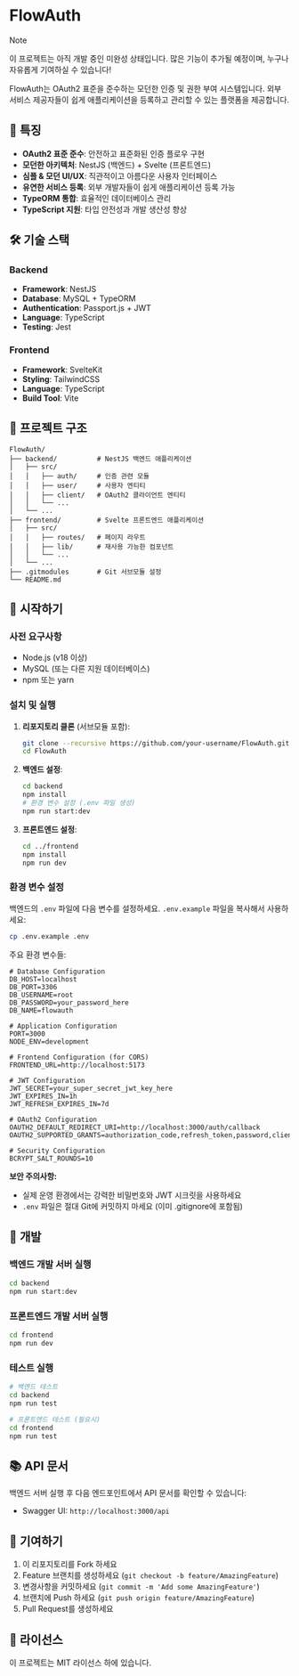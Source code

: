 # FlowAuth

> [!NOTE]
> 이 프로젝트는 아직 개발 중인 미완성 상태입니다. 많은 기능이 추가될 예정이며, 누구나 자유롭게 기여하실 수 있습니다!

FlowAuth는 OAuth2 표준을 준수하는 모던한 인증 및 권한 부여 시스템입니다. 외부 서비스 제공자들이 쉽게 애플리케이션을 등록하고 관리할 수 있는 플랫폼을 제공합니다.

## 🚀 특징

- **OAuth2 표준 준수**: 안전하고 표준화된 인증 플로우 구현
- **모던한 아키텍처**: NestJS (백엔드) + Svelte (프론트엔드)
- **심플 & 모던 UI/UX**: 직관적이고 아름다운 사용자 인터페이스
- **유연한 서비스 등록**: 외부 개발자들이 쉽게 애플리케이션 등록 가능
- **TypeORM 통합**: 효율적인 데이터베이스 관리
- **TypeScript 지원**: 타입 안전성과 개발 생산성 향상

## 🛠 기술 스택

### Backend

- **Framework**: NestJS
- **Database**: MySQL + TypeORM
- **Authentication**: Passport.js + JWT
- **Language**: TypeScript
- **Testing**: Jest

### Frontend

- **Framework**: SvelteKit
- **Styling**: TailwindCSS
- **Language**: TypeScript
- **Build Tool**: Vite

## 📁 프로젝트 구조

```
FlowAuth/
├── backend/          # NestJS 백엔드 애플리케이션
│   ├── src/
│   │   ├── auth/     # 인증 관련 모듈
│   │   ├── user/     # 사용자 엔티티
│   │   ├── client/   # OAuth2 클라이언트 엔티티
│   │   └── ...
│   └── ...
├── frontend/         # Svelte 프론트엔드 애플리케이션
│   ├── src/
│   │   ├── routes/   # 페이지 라우트
│   │   ├── lib/      # 재사용 가능한 컴포넌트
│   │   └── ...
│   └── ...
├── .gitmodules       # Git 서브모듈 설정
└── README.md
```

## 🚀 시작하기

### 사전 요구사항

- Node.js (v18 이상)
- MySQL (또는 다른 지원 데이터베이스)
- npm 또는 yarn

### 설치 및 실행

1. **리포지토리 클론** (서브모듈 포함):

   ```bash
   git clone --recursive https://github.com/your-username/FlowAuth.git
   cd FlowAuth
   ```

2. **백엔드 설정**:

   ```bash
   cd backend
   npm install
   # 환경 변수 설정 (.env 파일 생성)
   npm run start:dev
   ```

3. **프론트엔드 설정**:
   ```bash
   cd ../frontend
   npm install
   npm run dev
   ```

### 환경 변수 설정

백엔드의 `.env` 파일에 다음 변수를 설정하세요. `.env.example` 파일을 복사해서 사용하세요:

```bash
cp .env.example .env
```

주요 환경 변수들:

```env
# Database Configuration
DB_HOST=localhost
DB_PORT=3306
DB_USERNAME=root
DB_PASSWORD=your_password_here
DB_NAME=flowauth

# Application Configuration
PORT=3000
NODE_ENV=development

# Frontend Configuration (for CORS)
FRONTEND_URL=http://localhost:5173

# JWT Configuration
JWT_SECRET=your_super_secret_jwt_key_here
JWT_EXPIRES_IN=1h
JWT_REFRESH_EXPIRES_IN=7d

# OAuth2 Configuration
OAUTH2_DEFAULT_REDIRECT_URI=http://localhost:3000/auth/callback
OAUTH2_SUPPORTED_GRANTS=authorization_code,refresh_token,password,client_credentials

# Security Configuration
BCRYPT_SALT_ROUNDS=10
```

**보안 주의사항:**

- 실제 운영 환경에서는 강력한 비밀번호와 JWT 시크릿을 사용하세요
- `.env` 파일은 절대 Git에 커밋하지 마세요 (이미 .gitignore에 포함됨)

## 🔧 개발

### 백엔드 개발 서버 실행

```bash
cd backend
npm run start:dev
```

### 프론트엔드 개발 서버 실행

```bash
cd frontend
npm run dev
```

### 테스트 실행

```bash
# 백엔드 테스트
cd backend
npm run test

# 프론트엔드 테스트 (필요시)
cd frontend
npm run test
```

## 📚 API 문서

백엔드 서버 실행 후 다음 엔드포인트에서 API 문서를 확인할 수 있습니다:

- Swagger UI: `http://localhost:3000/api`

## 🤝 기여하기

1. 이 리포지토리를 Fork 하세요
2. Feature 브랜치를 생성하세요 (`git checkout -b feature/AmazingFeature`)
3. 변경사항을 커밋하세요 (`git commit -m 'Add some AmazingFeature'`)
4. 브랜치에 Push 하세요 (`git push origin feature/AmazingFeature`)
5. Pull Request를 생성하세요

## 📄 라이선스

이 프로젝트는 MIT 라이선스 하에 있습니다.
